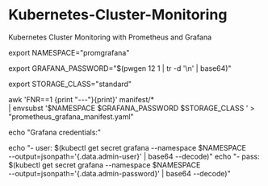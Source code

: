 # Kubernetes-Cluster-Monitoring
Kubernetes Cluster Monitoring with Prometheus and Grafana


export NAMESPACE="promgrafana"

export GRAFANA_PASSWORD="$(pwgen 12 1 | tr -d '\n' | base64)"

export STORAGE_CLASS="standard"

awk 'FNR==1 {print "---"}{print}' manifest/* \
  | envsubst '$NAMESPACE $GRAFANA_PASSWORD $STORAGE_CLASS ' > "prometheus_grafana_manifest.yaml"
  

echo "Grafana credentials:"

echo "- user: $(kubectl get secret grafana --namespace $NAMESPACE \
                 --output=jsonpath='{.data.admin-user}' | base64 --decode)"
echo "- pass: $(kubectl get secret grafana --namespace $NAMESPACE \
                      --output=jsonpath='{.data.admin-password}' | base64 --decode)"
